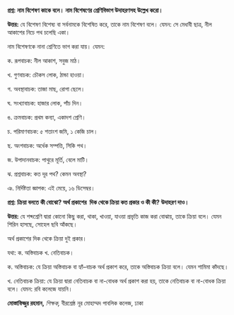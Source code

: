 **প্রশ্ন: নাম বিশেষণ কাকে বলে। নাম বিশেষণের শ্রেণিবিভাগ উদাহরণসহ উল্লেখ করো।**

**উত্তর:** যে বিশেষণ বিশেষ্য বা সর্বনামকে বিশেষিত করে, তাকে নাম বিশেষণ বলে। যেমন: সে মেধাবী ছাত্র, নীল আকাশের নিচে পথ চলেছি একা।

নাম বিশেষণকে নানা শ্রেণিতে ভাগ করা যায়। যেমন:

ক. রূপবাচক: নীল আকাশ, সবুজ মাঠ।

খ. গুণবাচক: চৌকস লোক, ঠান্ডা হাওয়া।

গ. অবস্থাবাচক: তাজা মাছ, রোগা ছেলে।

ঘ. সংখ্যাবাচক: হাজার লোক, পাঁচ দিন।

ঙ. ক্রমবাচক: প্রথম কন্যা, একাদশ শ্রেণি।

চ. পরিমাণবাচক: ৫ শতাংশ জমি, ১ কেজি চাল।

ছ. অংশবাচক: অর্ধেক সম্পত্তি, সিকি পথ।

জ. উপাদানবাচক: পাথুরে মূর্তি, বেলে মাটি।

ঝ. প্রশ্নবাচক: কত দূর পথ? কেমন অবস্থা?

ঞ. নির্দিষ্টতা জ্ঞাপক: এই মেয়ে, ১৬ ডিসেম্বর।

**প্রশ্ন: ক্রিয়া বলতে কী বোঝো? অর্থ প্রকাশের  দিক থেকে ক্রিয়া কত প্রকার ও কী কী? উদাহরণ দাও।**

**উত্তর:** যে শব্দশ্রেণি দ্বারা কোনো কিছু করা, থাকা, খাওয়া, যাওয়া প্রভৃতি কাজ করা বোঝায়, তাকে ক্রিয়া বলে। যেমন শিরিন হাসছে, সোহেল ছবি আঁকছে।

অর্থ প্রকাশের দিক থেকে ক্রিয়া দুই প্রকার। 

যথা: ক. অস্তিবাচক খ. নেতিবাচক।

ক. অস্তিবাচক: যে ক্রিয়া অস্তিবাচক বা হ্যাঁ–বাচক অর্থ প্রকাশ করে, তাকে অস্তিবাচক ক্রিয়া বলে। যেমন শামিমা কাঁদছে।

খ. নেতিবাচক ক্রিয়া: যে ক্রিয়া দ্বারা নেতিবাচক বা না-বোধক অর্থ প্রকাশ করা হয়, তাকে নেতিবাচক বা না-বোধক ক্রিয়া বলে। যেমন: রবি কলেজে যায়নি।

**মোস্তাফিজুর রহমান,** *শিক্ষক,* বীরশ্রেষ্ঠ নূর মোহাম্মদ পাবলিক কলেজ, ঢাকা
